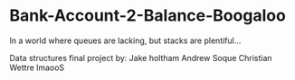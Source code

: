 # Bank-Account-2-Balance-Boogaloo
In a world where queues are lacking, but stacks are plentiful...

Data structures final project by:
Jake holtham
Andrew Soque
Christian Wettre
lmaooS